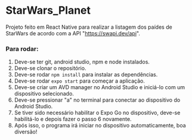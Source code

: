 # StarWars_Planet

Projeto feito em React Native para realizar a listagem dos paídes de StarWars de acordo com a API "https://swapi.dev/api".

### Para rodar:

1. Deve-se ter git, android studio, npm e node instalados.
2. Deve-se clonar o repositório.
3. Deve-se rodar `npm install` para instalar as dependências.
4. Deve-se rodar `expo start` para começar a aplicação.
5. Deve-se criar um AVD manager no Android Studio e iniciá-lo com um dispositivo selecionado.
6. Deve-se pressionar "a" no terminal para conectar ao dispositivo do Android Studio.
7. Se tiver sido necessário habilitar o Expo Go no dispositivo, deve-se habilitá-lo e depois fazer o passo 6 novamente.
8. Após isso, o programa irá iniciar no dispositivo automaticamente, boa diversão!
